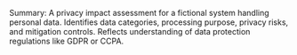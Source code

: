 Summary:
A privacy impact assessment for a fictional system handling personal data. Identifies data categories, processing purpose, privacy risks, and mitigation controls. Reflects understanding of data protection regulations like GDPR or CCPA.
